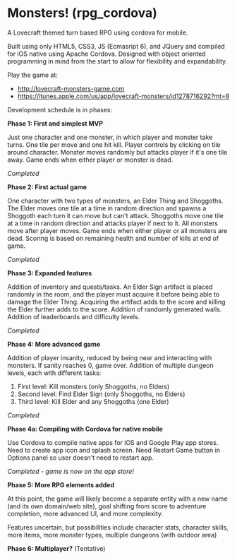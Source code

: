 # Monsters! (rpg_cordova)
A Lovecraft themed turn based RPG using cordova for mobile.

Built using only HTML5, CSS3, JS (Ecmasript 6), and JQuery and compiled for iOS native using Apache Cordova. Designed with object oriented programming in mind from the start to allow for flexibility and expandability.

Play the game at:
* http://lovecraft-monsters-game.com
* https://itunes.apple.com/us/app/lovecraft-monsters/id1278716292?mt=8

Development schedule is in phases:

**Phase 1: First and simplest MVP**

Just one character and one monster, in which player and monster take turns. One tile per move and one hit kill.
Player controls by clicking on tile around character. Monster moves randomly but attacks player if it's one tile away.
Game ends when either player or monster is dead.

*Completed*

**Phase 2: First actual game**

One character with two types of monsters, an Elder Thing and Shoggoths. The Elder moves one tile at a time in random direction
and spawns a Shoggoth each turn it can move but can't attack. Shoggoths move one tile at a time in random direction
and attacks player if next to it. All monsters move after player moves. Game ends when either player or all monsters are dead.  Scoring is based on remaining health and number of kills at end of game.

*Completed*

**Phase 3: Expanded features**

Addition of inventory and quests/tasks. An Elder Sign artifact is placed randomly in the room, and the player must acquire it before being able to damage the Elder Thing. Acquiring the artifact adds to the score and killing the Elder further adds to the score. Addition of randomly generated walls. Addition of leaderboards and difficulty levels.

*Completed*

**Phase 4: More advanced game**

Addition of player insanity, reduced by being near and interacting with monsters. If sanity reaches 0, game over. Addition of multiple dungeon levels, each with different tasks:

1) First level: Kill monsters (only Shoggoths, no Elders)
2) Second level: Find Elder Sign (only Shoggoths, no Elders)
3) Third level: Kill Elder and any Shoggoths (one Elder)

*Completed*

**Phase 4a: Compiling with Cordova for native mobile**

Use Cordova to compile native apps for iOS and Google Play app stores.  Need to create app icon and splash screen.  Need Restart Game button in Options panel so user doesn't need to restart app.

*Completed - game is now on the app store!*

**Phase 5: More RPG elements added**

At this point, the game will likely become a separate entity with a new name (and its own domain/web site), goal shifting from score to adventure completion, more advanced UI, and more complexity.

Features uncertain, but possibilities include character stats, character skills, more items, more monster types, multiple dungeons (with outdoor area)

**Phase 6: Multiplayer?** (Tentative)
